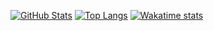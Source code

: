 <!--
### Hi there!!! 👋
**selcux/selcux** is a ✨ _special_ ✨ repository because its `README.md` (this file) appears on your GitHub profile.

Here are some ideas to get you started:

- 🔭 I’m currently working on ...
- 🌱 I’m currently learning ...
- 👯 I’m looking to collaborate on ...
- 🤔 I’m looking for help with ...
- 💬 Ask me about ...
- 📫 How to reach me: ...
- 😄 Pronouns: ...
- ⚡ Fun fact: ...
-->

[![GitHub Stats](https://github-readme-stats.vercel.app/api?username=selcux&show_icons=true)](https://github.com/anuraghazra/github-readme-stats)
[![Top Langs](https://github-readme-stats.vercel.app/api/top-langs/?username=selcux&show_icons=true&layout=compact)](https://github.com/anuraghazra/github-readme-stats)
[![Wakatime stats](https://github-readme-stats.vercel.app/api/wakatime?username=selcuk&show_icons=true)](https://github.com/anuraghazra/github-readme-stats)
